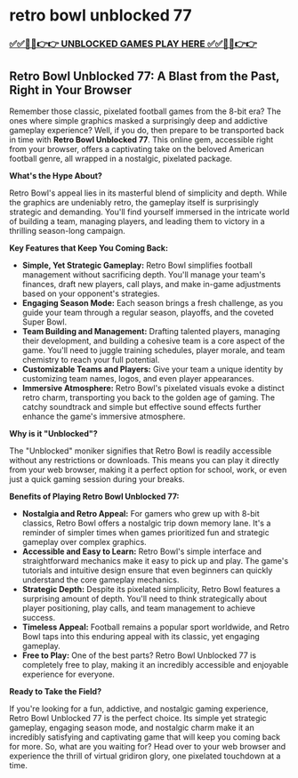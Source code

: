 # retro bowl unblocked 77

### [✅✅🔴🔴👉👉 UNBLOCKED GAMES PLAY HERE ✅✅🔴🔴👉👉](https://topstoryindia.com)

## Retro Bowl Unblocked 77: A Blast from the Past, Right in Your Browser

Remember those classic, pixelated football games from the 8-bit era? The ones where simple graphics masked a surprisingly deep and addictive gameplay experience? Well, if you do, then prepare to be transported back in time with **Retro Bowl Unblocked 77**. This online gem, accessible right from your browser, offers a captivating take on the beloved American football genre, all wrapped in a nostalgic, pixelated package. 

**What's the Hype About?**

Retro Bowl's appeal lies in its masterful blend of simplicity and depth. While the graphics are undeniably retro, the gameplay itself is surprisingly strategic and demanding. You'll find yourself immersed in the intricate world of building a team, managing players, and leading them to victory in a thrilling season-long campaign. 

**Key Features that Keep You Coming Back:**

* **Simple, Yet Strategic Gameplay:** Retro Bowl simplifies football management without sacrificing depth. You'll manage your team's finances, draft new players, call plays, and make in-game adjustments based on your opponent's strategies. 
* **Engaging Season Mode:** Each season brings a fresh challenge, as you guide your team through a regular season, playoffs, and the coveted Super Bowl. 
* **Team Building and Management:**  Drafting talented players, managing their development, and building a cohesive team is a core aspect of the game. You'll need to juggle training schedules, player morale, and team chemistry to reach your full potential.
* **Customizable Teams and Players:**  Give your team a unique identity by customizing team names, logos, and even player appearances. 
* **Immersive Atmosphere:** Retro Bowl's pixelated visuals evoke a distinct retro charm, transporting you back to the golden age of gaming. The catchy soundtrack and simple but effective sound effects further enhance the game's immersive atmosphere.

**Why is it "Unblocked"?**

The "Unblocked" moniker signifies that Retro Bowl is readily accessible without any restrictions or downloads. This means you can play it directly from your web browser, making it a perfect option for school, work, or even just a quick gaming session during your breaks.

**Benefits of Playing Retro Bowl Unblocked 77:**

* **Nostalgia and Retro Appeal:**  For gamers who grew up with 8-bit classics, Retro Bowl offers a nostalgic trip down memory lane. It's a reminder of simpler times when games prioritized fun and strategic gameplay over complex graphics.
* **Accessible and Easy to Learn:** Retro Bowl's simple interface and straightforward mechanics make it easy to pick up and play. The game's tutorials and intuitive design ensure that even beginners can quickly understand the core gameplay mechanics.
* **Strategic Depth:** Despite its pixelated simplicity, Retro Bowl features a surprising amount of depth. You'll need to think strategically about player positioning, play calls, and team management to achieve success.
* **Timeless Appeal:**  Football remains a popular sport worldwide, and Retro Bowl taps into this enduring appeal with its classic, yet engaging gameplay.  
* **Free to Play:**  One of the best parts? Retro Bowl Unblocked 77 is completely free to play, making it an incredibly accessible and enjoyable experience for everyone.

**Ready to Take the Field?**

If you're looking for a fun, addictive, and nostalgic gaming experience, Retro Bowl Unblocked 77 is the perfect choice. Its simple yet strategic gameplay, engaging season mode, and nostalgic charm make it an incredibly satisfying and captivating game that will keep you coming back for more. So, what are you waiting for? Head over to your web browser and experience the thrill of virtual gridiron glory, one pixelated touchdown at a time. 
